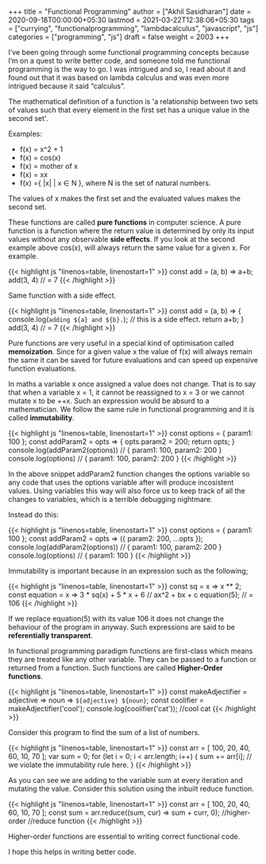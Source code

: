 +++
title = "Functional Programming"
author = ["Akhil Sasidharan"]
date = 2020-09-18T00:00:00+05:30
lastmod = 2021-03-22T12:38:06+05:30
tags = ["currying", "functionalprogramming", "lambdacalculus", "javascript", "js"]
categories = ["programming", "js"]
draft = false
weight = 2003
+++

I’ve been going through some functional programming concepts because
I’m on a quest to write better code, and someone told me functional
programming is the way to go. I was intrigued and so, I read about it
and found out that it was based on lambda calculus and was even more
intrigued because it said “calculus”.

The mathematical definition of a function is 'a relationship between two
sets of values such that every element in the first set has a unique
value in the second set'.

Examples:

-   f(x) = x^2 + 1
-   f(x) = cos(x)
-   f(x) = mother of x
-   f(x) = xx
-   f(x) ={ |x| | x ∈ N }, where N is the set of natural numbers.

The values of x makes the first set and the evaluated values makes the
second set.

These functions are called **pure functions** in computer science. A
pure function is a function where the return value is determined by
only its input values without any observable **side effects**. If you
look at the second example above cos(x), will always return the same
value for a given x. For example.

<a id="code-snippet--EgPF"></a>
{{< highlight js "linenos=table, linenostart=1" >}}
  const add = (a, b) => a+b;
  add(3, 4) // = 7
{{< /highlight >}}

Same function with a side effect.

<a id="code-snippet--EgPFSideEffect"></a>
{{< highlight js "linenos=table, linenostart=1" >}}
  const add = (a, b) => {
    console.log(`adding ${a} and ${b}.`); // this is a side effect.
    return a+b;
  }
  add(3, 4) // = 7
{{< /highlight >}}

Pure functions are very useful in a special kind of optimisation
called **memoization**. Since for a given value x the value of f(x) will
always remain the same it can be saved for future evaluations and can
speed up expensive function evaluations.

In maths a variable x once assigned a value does not change. That is
to say that when a variable x = 1, it cannot be reassigned to x = 3 or
we cannot mutate x to be ++x. Such an expression would be absurd to a
mathematician. We follow the same rule in functional programming and
it is called **immutability**.

<a id="code-snippet--EgPFImmutable"></a>
{{< highlight js "linenos=table, linenostart=1" >}}
  const options = { param1: 100 };
  const addParam2 = opts => {
    opts.param2 = 200;
    return opts;
  }
  console.log(addParam2(options)) // { param1: 100, param2: 200 }
  console.log(options) // { param1: 100, param2: 200 }
{{< /highlight >}}

In the above snippet addParam2 function changes the options variable so any
code that uses the options variable after will produce incosistent
values. Using variables this way will also force us to keep track of
all the changes to variables, which is a terrible debugging nightmare.

Instead do this:

<a id="code-snippet--EgPFImmutable"></a>
{{< highlight js "linenos=table, linenostart=1" >}}
  const options = { param1: 100 };
  const addParam2 = opts => ({ param2: 200, ...opts });
  console.log(addParam2(options)) // { param1: 100, param2: 200 }
  console.log(options) // { param1: 100 }
{{< /highlight >}}

Immutability is important because in an expression such as the following;

<a id="code-snippet--EgPFImmutable2"></a>
{{< highlight js "linenos=table, linenostart=1" >}}
  const sq = x => x ** 2;
  const equation = x => 3 * sq(x) + 5 * x + 6 // ax^2 + bx + c
  equation(5); // = 106
{{< /highlight >}}

If we replace equation(5) with its value 106 it does not change the
behaviour of the program in anyway. Such expressions are said to be
**referentially transparent**.

In functional programming paradigm functions are first-class which
means they are treated like any other variable. They can be passed to
a function or returned from a function. Such functions are called
**Higher-Order functions**.

<a id="code-snippet--EgPFHigherOrder"></a>
{{< highlight js "linenos=table, linenostart=1" >}}
  const makeAdjectifier = adjective => noun => `${adjective} ${noun}`;
  const coolifier = makeAdjectifier('cool');
  console.log(coolifier('cat')); //cool cat
{{< /highlight >}}

Consider this program to find the sum of a list of numbers.

<a id="code-snippet--EgPFHigherOrder"></a>
{{< highlight js "linenos=table, linenostart=1" >}}
  const arr = [ 100, 20, 40, 60, 10, 70 ];
  var sum = 0;
  for (let i = 0; i < arr.length; i++) {
    sum += arr[i]; // we violate the immutability rule here.
  }
{{< /highlight >}}

As you can see we are adding to the variable sum at every iteration
and mutating the value. Consider this solution using the inbuilt
reduce function.

<a id="code-snippet--EgPFHigherOrder"></a>
{{< highlight js "linenos=table, linenostart=1" >}}
  const arr = [ 100, 20, 40, 60, 10, 70 ];
  const sum = arr.reduce((sum, cur) => sum + curr, 0); //higher-order
						       //reduce function
{{< /highlight >}}

Higher-order functions are essential to writing correct functional code.

I hope this helps in writing better code.
